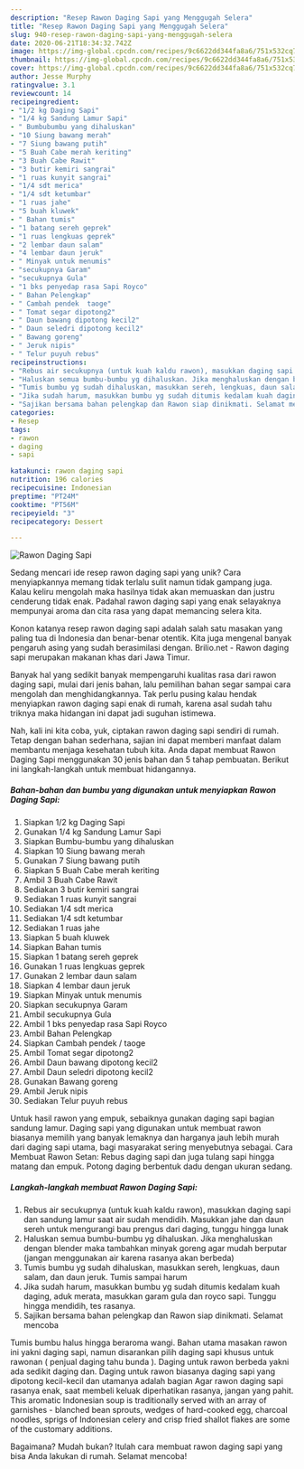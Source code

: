 ```yaml
---
description: "Resep Rawon Daging Sapi yang Menggugah Selera"
title: "Resep Rawon Daging Sapi yang Menggugah Selera"
slug: 940-resep-rawon-daging-sapi-yang-menggugah-selera
date: 2020-06-21T18:34:32.742Z
image: https://img-global.cpcdn.com/recipes/9c6622dd344fa8a6/751x532cq70/rawon-daging-sapi-foto-resep-utama.jpg
thumbnail: https://img-global.cpcdn.com/recipes/9c6622dd344fa8a6/751x532cq70/rawon-daging-sapi-foto-resep-utama.jpg
cover: https://img-global.cpcdn.com/recipes/9c6622dd344fa8a6/751x532cq70/rawon-daging-sapi-foto-resep-utama.jpg
author: Jesse Murphy
ratingvalue: 3.1
reviewcount: 14
recipeingredient:
- "1/2 kg Daging Sapi"
- "1/4 kg Sandung Lamur Sapi"
- " Bumbubumbu yang dihaluskan"
- "10 Siung bawang merah"
- "7 Siung bawang putih"
- "5 Buah Cabe merah keriting"
- "3 Buah Cabe Rawit"
- "3 butir kemiri sangrai"
- "1 ruas kunyit sangrai"
- "1/4 sdt merica"
- "1/4 sdt ketumbar"
- "1 ruas jahe"
- "5 buah kluwek"
- " Bahan tumis"
- "1 batang sereh geprek"
- "1 ruas lengkuas geprek"
- "2 lembar daun salam"
- "4 lembar daun jeruk"
- " Minyak untuk menumis"
- "secukupnya Garam"
- "secukupnya Gula"
- "1 bks penyedap rasa Sapi Royco"
- " Bahan Pelengkap"
- " Cambah pendek  taoge"
- " Tomat segar dipotong2"
- " Daun bawang dipotong kecil2"
- " Daun seledri dipotong kecil2"
- " Bawang goreng"
- " Jeruk nipis"
- " Telur puyuh rebus"
recipeinstructions:
- "Rebus air secukupnya (untuk kuah kaldu rawon), masukkan daging sapi dan sandung lamur saat air sudah mendidih. Masukkan jahe dan daun sereh untuk mengurangi bau prengus dari daging, tunggu hingga lunak"
- "Haluskan semua bumbu-bumbu yg dihaluskan. Jika menghaluskan dengan blender maka tambahkan minyak goreng agar mudah berputar (jangan menggunakan air karena rasanya akan berbeda)"
- "Tumis bumbu yg sudah dihaluskan, masukkan sereh, lengkuas, daun salam, dan daun jeruk. Tumis sampai harum"
- "Jika sudah harum, masukkan bumbu yg sudah ditumis kedalam kuah daging, aduk merata, masukkan garam gula dan royco sapi. Tunggu hingga mendidih, tes rasanya."
- "Sajikan bersama bahan pelengkap dan Rawon siap dinikmati. Selamat mencoba"
categories:
- Resep
tags:
- rawon
- daging
- sapi

katakunci: rawon daging sapi 
nutrition: 196 calories
recipecuisine: Indonesian
preptime: "PT24M"
cooktime: "PT56M"
recipeyield: "3"
recipecategory: Dessert

---
```



![Rawon Daging Sapi](https://img-global.cpcdn.com/recipes/9c6622dd344fa8a6/751x532cq70/rawon-daging-sapi-foto-resep-utama.jpg)

Sedang mencari ide resep rawon daging sapi yang unik? Cara menyiapkannya memang tidak terlalu sulit namun tidak gampang juga. Kalau keliru mengolah maka hasilnya tidak akan memuaskan dan justru cenderung tidak enak. Padahal rawon daging sapi yang enak selayaknya mempunyai aroma dan cita rasa yang dapat memancing selera kita.

Konon katanya resep rawon daging sapi adalah salah satu masakan yang paling tua di Indonesia dan benar-benar otentik. Kita juga mengenal banyak pengaruh asing yang sudah berasimilasi dengan. Brilio.net - Rawon daging sapi merupakan makanan khas dari Jawa Timur.

Banyak hal yang sedikit banyak mempengaruhi kualitas rasa dari rawon daging sapi, mulai dari jenis bahan, lalu pemilihan bahan segar sampai cara mengolah dan menghidangkannya. Tak perlu pusing kalau hendak menyiapkan rawon daging sapi enak di rumah, karena asal sudah tahu triknya maka hidangan ini dapat jadi suguhan istimewa.


Nah, kali ini kita coba, yuk, ciptakan rawon daging sapi sendiri di rumah. Tetap dengan bahan sederhana, sajian ini dapat memberi manfaat dalam membantu menjaga kesehatan tubuh kita. Anda dapat membuat Rawon Daging Sapi menggunakan 30 jenis bahan dan 5 tahap pembuatan. Berikut ini langkah-langkah untuk membuat hidangannya.

<!--inarticleads1-->

##### Bahan-bahan dan bumbu yang digunakan untuk menyiapkan Rawon Daging Sapi:

1. Siapkan 1/2 kg Daging Sapi
1. Gunakan 1/4 kg Sandung Lamur Sapi
1. Siapkan  Bumbu-bumbu yang dihaluskan
1. Siapkan 10 Siung bawang merah
1. Gunakan 7 Siung bawang putih
1. Siapkan 5 Buah Cabe merah keriting
1. Ambil 3 Buah Cabe Rawit
1. Sediakan 3 butir kemiri sangrai
1. Sediakan 1 ruas kunyit sangrai
1. Sediakan 1/4 sdt merica
1. Sediakan 1/4 sdt ketumbar
1. Sediakan 1 ruas jahe
1. Siapkan 5 buah kluwek
1. Siapkan  Bahan tumis
1. Siapkan 1 batang sereh geprek
1. Gunakan 1 ruas lengkuas geprek
1. Gunakan 2 lembar daun salam
1. Siapkan 4 lembar daun jeruk
1. Siapkan  Minyak untuk menumis
1. Siapkan secukupnya Garam
1. Ambil secukupnya Gula
1. Ambil 1 bks penyedap rasa Sapi Royco
1. Ambil  Bahan Pelengkap
1. Siapkan  Cambah pendek / taoge
1. Ambil  Tomat segar dipotong2
1. Ambil  Daun bawang dipotong kecil2
1. Ambil  Daun seledri dipotong kecil2
1. Gunakan  Bawang goreng
1. Ambil  Jeruk nipis
1. Sediakan  Telur puyuh rebus


Untuk hasil rawon yang empuk, sebaiknya gunakan daging sapi bagian sandung lamur. Daging sapi yang digunakan untuk membuat rawon biasanya memilih yang banyak lemaknya dan harganya jauh lebih murah dari daging sapi utama, bagi masyarakat sering menyebutnya sebagai. Cara Membuat Rawon Setan: Rebus daging sapi dan juga tulang sapi hingga matang dan empuk. Potong daging berbentuk dadu dengan ukuran sedang. 

<!--inarticleads2-->

##### Langkah-langkah membuat Rawon Daging Sapi:

1. Rebus air secukupnya (untuk kuah kaldu rawon), masukkan daging sapi dan sandung lamur saat air sudah mendidih. Masukkan jahe dan daun sereh untuk mengurangi bau prengus dari daging, tunggu hingga lunak
1. Haluskan semua bumbu-bumbu yg dihaluskan. Jika menghaluskan dengan blender maka tambahkan minyak goreng agar mudah berputar (jangan menggunakan air karena rasanya akan berbeda)
1. Tumis bumbu yg sudah dihaluskan, masukkan sereh, lengkuas, daun salam, dan daun jeruk. Tumis sampai harum
1. Jika sudah harum, masukkan bumbu yg sudah ditumis kedalam kuah daging, aduk merata, masukkan garam gula dan royco sapi. Tunggu hingga mendidih, tes rasanya.
1. Sajikan bersama bahan pelengkap dan Rawon siap dinikmati. Selamat mencoba


Tumis bumbu halus hingga beraroma wangi. Bahan utama masakan rawon ini yakni daging sapi, namun disarankan pilih daging sapi khusus untuk rawonan ( penjual daging tahu bunda ). Daging untuk rawon berbeda yakni ada sedikit daging dan. Daging untuk rawon biasanya daging sapi yang dipotong kecil-kecil dan utamanya adalah bagian Agar rawon daging sapi rasanya enak, saat membeli keluak diperhatikan rasanya, jangan yang pahit. This aromatic Indonesian soup is traditionally served with an array of garnishes - blanched bean sprouts, wedges of hard-cooked egg, charcoal noodles, sprigs of Indonesian celery and crisp fried shallot flakes are some of the customary additions. 

Bagaimana? Mudah bukan? Itulah cara membuat rawon daging sapi yang bisa Anda lakukan di rumah. Selamat mencoba!
